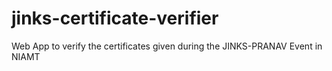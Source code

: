 # jinks-certificate-verifier
Web App to verify the certificates given during the JINKS-PRANAV Event in NIAMT
